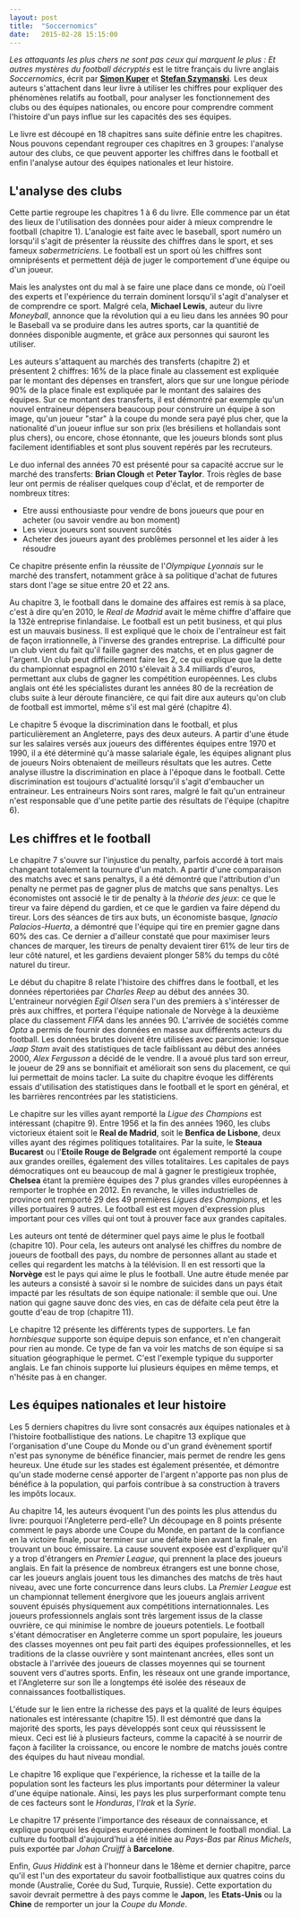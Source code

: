 ```yaml
---
layout: post
title:  "Soccernomics"
date:   2015-02-28 15:15:00
---
```


*Les attaquants les plus chers ne sont pas ceux qui marquent le plus : Et autres mystères du football décryptés* est le titre français du livre anglais *Soccernomics*, écrit par **[Simon Kuper](https://twitter.com/kupersimon "Twitter @kupersimon")** et **[Stefan Szymanski](https://twitter.com/sszy "Twitter @sszy")**. Les deux auteurs s'attachent dans leur livre à utiliser les chiffres pour expliquer des phénomènes relatifs au football, pour analyser les fonctionnement des clubs ou des équipes nationales, ou encore pour comprendre comment l'histoire d'un pays influe sur les capacités des ses équipes.

Le livre est découpé en 18 chapitres sans suite définie entre les chapitres. Nous pouvons cependant regrouper ces chapitres en 3 groupes: l'analyse autour des clubs, ce que peuvent apporter les chiffres dans le football et enfin l'analyse autour des équipes nationales et leur histoire.

## L'analyse des clubs

Cette partie regroupe les chapitres 1 à 6 du livre. Elle commence par un état des lieux de l'utilisation des données pour aider à mieux comprendre le football (chapitre 1). L'analogie est faite avec le baseball, sport numéro un lorsqu'il s'agit de présenter la réussite des chiffres dans le sport, et ses fameux *sabermetriciens*. Le football est un sport où les chiffres sont omniprésents et permettent déjà de juger le comportement d'une équipe ou d'un joueur. 

Mais les analystes ont du mal à se faire une place dans ce monde, où l'oeil des experts et l'expérience du terrain dominent lorsqu'il s'agit d'analyser et de comprendre ce sport. Malgré cela, **Michael Lewis**, auteur du livre *Moneyball*, annonce que la révolution qui a eu lieu dans les années 90 pour le Baseball va se produire dans les autres sports, car la quantitié de données disponible augmente, et grâce aux personnes qui sauront les utiliser.

Les auteurs s'attaquent au marchés des transferts (chapitre 2) et présentent 2 chiffres: 16% de la place finale au classement est expliquée par le montant des dépenses en transfert, alors que sur une longue période 90% de la place finale est expliquée par le montant des salaires des équipes. Sur ce montant des transferts, il est démontré par exemple qu'un nouvel entraineur dépensera beaucoup pour construire un équipe à son image, qu'un joueur "star" à la coupe du monde sera payé plus cher, que la nationalité d'un joueur influe sur son prix (les brésiliens et hollandais sont plus chers), ou encore, chose étonnante, que les joueurs blonds sont plus facilement identifiables et sont plus souvent repérés par les recruteurs.

Le duo infernal des années 70 est présenté pour sa capacité accrue sur le marché des transferts: **Brian Clough** et **Peter Taylor**. Trois règles de base leur ont permis de réaliser quelques coup d'éclat, et de remporter de nombreux titres:

 * Etre aussi enthousiaste pour vendre de bons joueurs que pour en acheter (ou savoir vendre au bon moment)
 * Les vieux joueurs sont souvent surcôtés
 * Acheter des joueurs ayant des problèmes personnel et les aider à les résoudre

Ce chapitre présente enfin la réussite de l'*Olympique Lyonnais* sur le marché des transfert, notamment grâce à sa politique d'achat de futures stars dont l'age se situe entre 20 et 22 ans.

Au chapitre 3, le football dans le domaine des affaires est remis à sa place, c'est à dire qu'en 2010, le *Real de Madrid* avait le même chiffre d'affaire que la 132è entreprise finlandaise. Le football est un petit business, et qui plus est un mauvais business. Il est expliqué que le choix de l'entraîneur est fait de façon irrationnelle, à l'inverse des grandes entreprise. La difficulté pour un club vient du fait qu'il faille gagner des matchs, et en plus gagner de l'argent. Un club peut difficilement faire les 2, ce qui explique que la dette du championnat espagnol en 2010 s'élevait à 3.4 milliards d'euros, permettant aux clubs de gagner les compétition européennes. Les clubs anglais ont été les spécialistes durant les années 80 de la recréation de clubs suite à leur déroute financière, ce qui fait dire aux auteurs qu'on club de football est immortel, même s'il est mal géré (chapitre 4).

Le chapitre 5 évoque la discrimination dans le football, et plus particulièrement an Angleterre, pays des deux auteurs. A partir d'une étude sur les salaires versés aux joueurs des différentes équipes entre 1970 et 1990, il a été déterminé qu'à masse salariale égale, les équipes alignant plus de joueurs Noirs obtenaient de meilleurs résultats que les autres. Cette analyse illustre la discrimination en place à l'époque dans le football. Cette discrimination est toujours d'actualité lorsqu'il s'agit d'embaucher un entraineur. Les entraineurs Noirs sont rares, malgré le fait qu'un entraineur n'est responsable que d'une petite partie des résultats de l'équipe (chapitre 6).

## Les chiffres et le football

Le chapitre 7 s'ouvre sur l'injustice du penalty, parfois accordé à tort mais changeant totalement la tournure d'un match. A partir d'une comparaison des matchs avec et sans penaltys, il a été démontré que l'attribution d'un penalty ne permet pas de gagner plus de matchs que sans penaltys. Les économistes ont associé le tir de penalty à la *théorie des jeux*: ce que le tireur va faire dépend du gardien, et ce que le gardien va faire dépend du tireur. Lors des séances de tirs aux buts, un économiste basque, *Ignacio Palacios-Huerta*, a démontré que l'équipe qui tire en premier gagne dans 60% des cas. Ce dernier a d'ailleur constaté que pour maximiser leurs chances de marquer, les tireurs de penalty devaient tirer 61% de leur tirs de leur côté naturel, et les gardiens devaient plonger 58% du temps du côté naturel du tireur.

Le début du chapitre 8 relate l'histoire des chiffres dans le football, et les données répertoriées par *Charles Reep* au début des années 30. L'entraineur norvégien *Egil Olsen* sera l'un des premiers à s'intéresser de près aux chiffres, et portera l'équipe nationale de Norvège à la deuxième place du classement *FIFA* dans les années 90. L'arrivée de sociétés comme *Opta* a permis de fournir des données en masse aux différents acteurs du football. Les données brutes doivent être utilisées avec parcimonie: lorsque *Jaap Stam* avait des statistiques de tacle faiblissant au début des années 2000, *Alex Fergusson* a décidé de le vendre. Il a avoué plus tard son erreur, le joueur de 29 ans se bonnifiait et améliorait son sens du placement, ce qui lui permettait de moins tacler. La suite du chapitre évoque les différents essais d'utilisation des statistiques dans le football et le sport en général, et les barrières rencontrées par les statisticiens.

Le chapitre sur les villes ayant remporté la *Ligue des Champions* est intéressant (chapitre 9). Entre 1956 et la fin des années 1960, les clubs victorieux étaient soit le **Real de Madrid**, soit le **Benfica de Lisbone**, deux villes ayant des régimes politiques totalitaires. Par la suite, le **Steaua Bucarest** ou l'**Etoile Rouge de Belgrade** ont également remporté la coupe aux grandes oreilles, également des villes totalitaires. Les capitales de pays démocratiques ont eu beaucoup de mal à gagner le prestigieux trophée, **Chelsea** étant la première équipes des 7 plus grandes villes européennes à remporter le trophée en 2012. En revanche, le villes industrielles de province ont remporté 29 des 49 premières *Ligues des Champions*, et les villes portuaires 9 autres. Le football est est moyen d'expression plus important pour ces villes qui ont tout à prouver face aux grandes capitales.

Les auteurs ont tenté de déterminer quel pays aime le plus le football (chapitre 10). Pour cela, les auteurs ont analysé les chiffres du nombre de joueurs de football des pays, du nombre de personnes allant au stade et celles qui regardent les matchs à la télévision. Il en est ressorti que la **Norvège** est le pays qui aime le plus le football. Une autre étude menée par les auteurs a consisté à savoir si le nombre de suicides dans un pays était impacté par les résultats de son équipe nationale: il semble que oui. Une nation qui gagne sauve donc des vies, en cas de défaite cela peut être la goutte d'eau de trop (chapitre 11).

Le chapitre 12 présente les différents types de supporters. Le fan *hornbiesque* supporte son équipe depuis son enfance, et n'en changerait pour rien au monde. Ce type de fan va voir les matchs de son équipe si sa situation géographique le permet. C'est l'exemple typique du supporter anglais. Le fan chinois supporte lui plusieurs équipes en même temps, et n'hésite pas à en changer.

## Les équipes nationales et leur histoire

Les 5 derniers chapitres du livre sont consacrés aux équipes nationales et à l'histoire footballistique des nations. Le chapitre 13 explique que l'organisation d'une Coupe du Monde ou d'un grand évènement sportif n'est pas synonyme de bénéfice financier, mais permet de rendre les gens heureux. Une étude sur les stades est également présentée, et démontre qu'un stade moderne censé apporter de l'argent n'apporte pas non plus de bénéfice à la population, qui parfois contribue à sa construction à travers les impôts locaux.

Au chapitre 14, les auteurs évoquent l'un des points les plus attendus du livre: pourquoi l'Angleterre perd-elle? Un découpage en 8 points présente comment le pays aborde une Coupe du Monde, en partant de la confiance en la victoire finale, pour terminer sur une défaite bien avant la finale, en trouvant un bouc émissaire. La cause souvent exposée est d'expliquer qu'il y a trop d'étrangers en *Premier League*, qui prennent la place des joueurs anglais. En fait la présence de nombreux étrangers est une bonne chose, car les joueurs anglais jouent tous les dimanches des matchs de très haut niveau, avec une forte concurrence dans leurs clubs. La *Premier League* est un championnat tellement énergivore que les joueurs anglais arrivent souvent épuisés physiquement aux compétitions internationnales. Les joueurs professionnels anglais sont très largement issus de la classe ouvrière, ce qui minimise le nombre de joueurs potentiels. Le football s'étant démocratiser en Angleterre comme un sport populaire, les joueurs des classes moyennes ont peu fait parti des équipes professionnelles, et les traditions de la classe ouvrière y sont maintenant ancrées, elles sont un obstacle à l'arrivée des joueurs de classes moyennes qui se tournent souvent vers d'autres sports. Enfin, les réseaux ont une grande importance, et l'Angleterre sur son île a longtemps été isolée des réseaux de connaissances footballistiques.

L'étude sur le lien entre la richesse des pays et la qualité de leurs équipes nationales est intéressante (chapitre 15). Il est démontré que dans la majorité des sports, les pays développés sont ceux qui réussissent le mieux. Ceci est lié à plusieurs facteurs, comme la capacité à se nourrir de façon à faciliter la croissance, ou encore le nombre de matchs joués contre des équipes du haut niveau mondial. 

Le chapitre 16 explique que l'expérience, la richesse et la taille de la population sont les facteurs les plus importants pour déterminer la valeur d'une équipe nationale. Ainsi, les pays les plus surperformant compte tenu de ces facteurs sont le *Honduras*, l'*Irak* et la *Syrie*.

Le chapitre 17 présente l'importance des réseaux de connaissance, et explique pourquoi les équipes européennes dominent le football mondial. La culture du football d'aujourd'hui a été initiée au *Pays-Bas* par *Rinus Michels*, puis exportée par *Johan Cruijff* à **Barcelone**.

Enfin, *Guus Hiddink* est à l'honneur dans le 18ème et dernier chapitre, parce qu'il est l'un des exportateur du savoir footballistique aux quatres coins du monde (Australie, Corée du Sud, Turquie, Russie). Cette exportation du savoir devrait permettre à des pays comme le **Japon**, les **Etats-Unis** ou la **Chine** de remporter un jour la *Coupe du Monde*.
